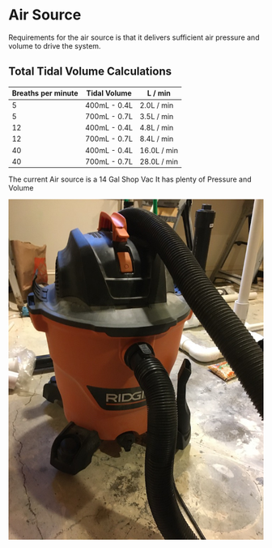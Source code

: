 # Air Source

Requirements for the air source is that it delivers sufficient air pressure and
volume to drive the system.

## Total Tidal Volume Calculations

| Breaths per minute  | Tidal Volume  | L / min |
|-----|---------|---------|
| 5  | 400mL - 0.4L | 2.0L / min |
| 5  | 700mL - 0.7L | 3.5L / min |
| 12 | 400mL - 0.4L | 4.8L / min |
| 12 | 700mL - 0.7L | 8.4L / min |
| 40 | 400mL - 0.4L | 16.0L / min|
| 40 | 700mL - 0.7L | 28.0L / min|


The current Air source is a 14 Gal Shop Vac It has plenty of Pressure and Volume

![Shop Vac](ShopVac.jpg)
